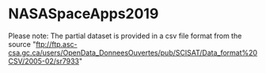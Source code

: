 # NASASpaceApps2019

Please note: The partial dataset is provided in a csv file format from the source "ftp://ftp.asc-csa.gc.ca/users/OpenData_DonneesOuvertes/pub/SCISAT/Data_format%20CSV/2005-02/sr7933"